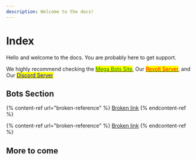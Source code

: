 ```yaml
---
description: Welcome to the docs!
---
```


# Index

Hello and welcome to the docs. You are probably here to get support.

We highly recommend checking the [<mark style="color:green;">Mega Bots Site</mark>](https://mu-mega-bots.github.io/), Our [<mark style="color:red;">Revolt Server</mark>](https://rvlt.gg/d921cr9H), and Our [<mark style="color:blue;">Discord Server</mark>](https://discord.gg/J9N6evPF8Y)

## Bots Section

{% content-ref url="broken-reference" %}
[Broken link](broken-reference)
{% endcontent-ref %}

{% content-ref url="broken-reference" %}
[Broken link](broken-reference)
{% endcontent-ref %}

## More to come
